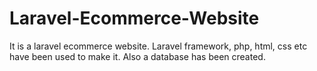 # Laravel-Ecommerce-Website
It is a laravel ecommerce website. Laravel framework, php, html, css etc have been used to make it. Also a database has been created.
